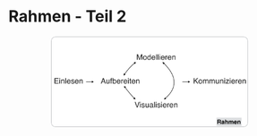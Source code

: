 



# Rahmen - Teil 2


<img src="images/Rahmen.pdf" width="70%" style="display: block; margin: auto;" />




